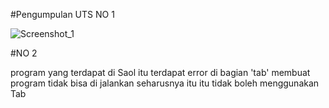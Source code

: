 #Pengumpulan UTS NO 1

![Screenshot_1](https://user-images.githubusercontent.com/72425140/120765920-e5928e80-c543-11eb-8517-5340c5bd4810.jpg)


#NO 2

program yang terdapat di Saol itu terdapat error di bagian 'tab' membuat program tidak bisa di jalankan seharusnya itu itu tidak boleh menggunakan Tab 

